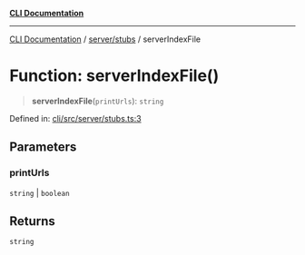 [**CLI Documentation**](../../../README.md)

***

[CLI Documentation](../../../README.md) / [server/stubs](../README.md) / serverIndexFile

# Function: serverIndexFile()

> **serverIndexFile**(`printUrls`): `string`

Defined in: [cli/src/server/stubs.ts:3](https://github.com/stonemjs/cli/blob/df49bf1f270a78a61946870e36ae0b10d02482b3/src/server/stubs.ts#L3)

## Parameters

### printUrls

`string` | `boolean`

## Returns

`string`
